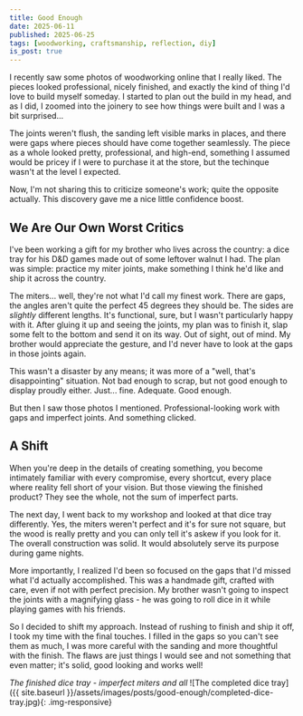 ```yaml
---
title: Good Enough
date: 2025-06-11
published: 2025-06-25
tags: [woodworking, craftsmanship, reflection, diy]
is_post: true
---
```


I recently saw some photos of woodworking online that I really liked. The pieces looked professional, nicely finished, and exactly the kind of thing I'd love to build myself someday. I started to plan out the build in my head, and as I did, I zoomed into the joinery to see how things were built and I was a bit surprised...

<!--more-->

The joints weren't flush, the sanding left visible marks in places, and there were gaps where pieces should have come together seamlessly. The piece as a whole looked pretty, professional, and high-end, something I assumed would be pricey if I were to purchase it at the store, but the techinque wasn't at the level I expected.

Now, I'm not sharing this to criticize someone's work; quite the opposite actually. This discovery gave me a nice little confidence boost.

## We Are Our Own Worst Critics

I've been working a gift for my brother who lives across the country: a dice tray for his D&D games made out of some leftover walnut I had. The plan was simple: practice my miter joints, make something I think he'd like and ship it across the country.

The miters... well, they're not what I'd call my finest work. There are gaps, the angles aren't quite the perfect 45 degrees they should be. The sides are _slightly_ different lengths. It's functional, sure, but I wasn't particularly happy with it. After gluing it up and seeing the joints, my plan was to finish it, slap some felt to the bottom and send it on its way. Out of sight, out of mind. My brother would appreciate the gesture, and I'd never have to look at the gaps in those joints again.

This wasn't a disaster by any means; it was more of a "well, that's disappointing" situation. Not bad enough to scrap, but not good enough to display proudly either. Just... fine. Adequate. Good enough.

But then I saw those photos I mentioned. Professional-looking work with gaps and imperfect joints. And something clicked.

## A Shift

When you're deep in the details of creating something, you become intimately familiar with every compromise, every shortcut, every place where reality fell short of your vision. But those viewing the finished product? They see the whole, not the sum of imperfect parts.

The next day, I went back to my workshop and looked at that dice tray differently. Yes, the miters weren't perfect and it's for sure not square, but the wood is really pretty and you can only tell it's askew if you look for it. The overall construction was solid. It would absolutely serve its purpose during game nights.

More importantly, I realized I'd been so focused on the gaps that I'd missed what I'd actually accomplished. This was a handmade gift, crafted with care, even if not with perfect precision. My brother wasn't going to inspect the joints with a magnifying glass - he was going to roll dice in it while playing games with his friends.

So I decided to shift my approach. Instead of rushing to finish and ship it off, I took my time with the final touches. I filled in the gaps so you can't see them as much, I was more careful with the sanding and more thoughtful with the finish. The flaws are just things I would see and not something that even matter; it's solid, good looking and works well!

*The finished dice tray - imperfect miters and all*
![The completed dice tray]({{ site.baseurl }}/assets/images/posts/good-enough/completed-dice-tray.jpg){: .img-responsive}